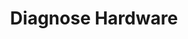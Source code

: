 ---
sidebar_position: 5
title: "Diagnose Hardware"
sidebar_label: "Diagnose Hardware"
description: "Identify hardware problems in Debian environments - perform hardware diagnostics, analyze component failures, detect hardware faults, and systematically troubleshoot hardware issues."
keywords:
  - "debian hardware diagnostics"
  - "hardware analysis"
  - "component failures"
  - "hardware faults"
  - "diagnostic procedures"
tags:
  - debian
  - hardware-diagnostics
  - hardware-analysis
  - component-diagnostics
  - hardware-troubleshooting
slug: /linux/debian/troubleshooting/hardware-problems/diagnose-hardware
---